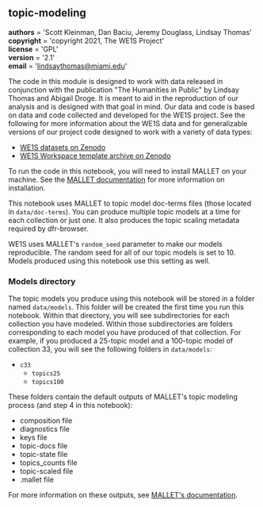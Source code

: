 ## topic-modeling

__authors__   = 'Scott Kleinman, Dan Baciu, Jeremy Douglass, Lindsay Thomas'  
__copyright__ = 'copyright 2021, The WE1S Project'  
__license__   = 'GPL'  
__version__   = '2.1'  
__email__     = 'lindsaythomas@miami.edu'

The code in this module is designed to work with data released in conjunction with the publication "The Humanities in Public" by Lindsay Thomas and Abigail Droge. It is meant to aid in the reproduction of our analysis and is designed with that goal in mind. Our data and code is based on data and code collected and developed for the WE1S project. See the following for more information about the WE1S data and for generalizable versions of our project code designed to work with a variety of data types:
* [WE1S datasets on Zenodo](https://zenodo.org/search?page=3&size=20&q=WhatEvery1Says#)
* [WE1S Workspace template archive on Zenodo](https://zenodo.org/record/5034712#.YVoLt6ApDOQ)

To run the code in this notebook, you will need to install MALLET on your machine. See the [MALLET documentation](http://mallet.cs.umass.edu/download.php) for more information on installation.

This notebook uses MALLET to topic model doc-terms files (those located in `data/doc-terms`). You can produce multiple topic models at a time for each collection or just one. It also produces the topic scaling metadata required by dfr-browser.

WE1S uses MALLET's `random_seed` parameter to make our models reproducible. The random seed for all of our topic models is set to 10. Models produced using this notebook use this setting as well.

### Models directory

The topic models you produce using this notebook will be stored in a folder named `data/models`. This folder will be created the first time you run this notebook. Within that directory, you will see subdirectories for each collection you have modeled. Within those subdirectories are folders corresponding to each model you have produced of that collection. For example, if you produced a 25-topic model and a 100-topic model of collection 33, you will see the following folders in `data/models`:

* `c33`
    * `topics25`
    * `topics100`
    
These folders contain the default outputs of MALLET's topic modeling process (and step 4 in this notebook):

* composition file
* diagnostics file
* keys file
* topic-docs file
* topic-state file
* topics_counts file
* topic-scaled file
* .mallet file

For more information on these outputs, see [MALLET's documentation](http://mallet.cs.umass.edu/topics.php). 